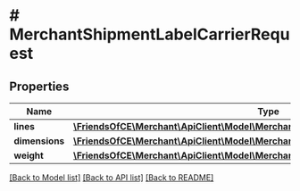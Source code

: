 # # MerchantShipmentLabelCarrierRequest

## Properties

Name | Type | Description | Notes
------------ | ------------- | ------------- | -------------
**lines** | [**\FriendsOfCE\Merchant\ApiClient\Model\MerchantShipmentLineRequest[]**](MerchantShipmentLineRequest.md) |  |
**dimensions** | [**\FriendsOfCE\Merchant\ApiClient\Model\MerchantShipmentPackageDimensionsRequest**](MerchantShipmentPackageDimensionsRequest.md) |  |
**weight** | [**\FriendsOfCE\Merchant\ApiClient\Model\MerchantShipmentPackageWeightRequest**](MerchantShipmentPackageWeightRequest.md) |  |

[[Back to Model list]](../../README.md#models) [[Back to API list]](../../README.md#endpoints) [[Back to README]](../../README.md)
